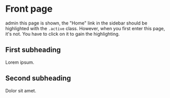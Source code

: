 # Front page

admin this page is shown, the "Home" link in the sidebar should be highlighted with the `.active` class. However, when you first enter this page, it's not. You have to click on it to gain the highlighting.

## First subheading

Lorem ipsum.

## Second subheading

Dolor sit amet.
